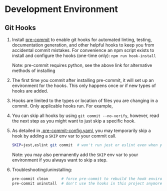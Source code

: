# Development Environment

## Git Hooks

1.  Install [pre-commit](https://pre-commit.com/) to enable git hooks for automated linting, testing, documentation generation, and other helpful hooks to keep you from accidental commit mistakes. For convenience an npm script exists to install and configure the hooks (one-time only): `npm run hook-install`

    Note: pre-commit requires python, see the above link for alternative methods of installing

1.  The first time you commit after installing pre-commit, it will set up an environment for the hooks. This only happens once or if new types of hooks are added.
1.  Hooks are limited to the types or location of files you are changing in a commit. Only applicable hooks run. For example,
1.  You can skip all hooks by using `git commit --no-verify`, however, read the next step as you might want to just skip a specific hook.
1.  As detailed in [.pre-commit-config.yaml](../.pre-commit-config.yaml), you may temporarily skip a hook by adding a `SKIP` env var to your commit call.

    ```bash
    SKIP=jest,eslint git commit  # won't run jest or eslint even when you're committing a change to src/
    ```

    Note: you may also permanently add the `SKIP` env var to your environment if you always want to skip a step.

1.  Troubleshooting/uninstalling:
    ```bash
    pre-commit clean      # force pre-commit to rebuild the hook environment (useful for troubleshooting)
    pre-commit uninstall  # don't use the hooks in this project anymore
    ```
